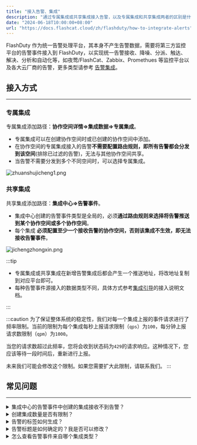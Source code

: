 ```yaml
---
title: "接入告警、集成"
description: "通过专属集成或共享集成接入告警，以及专属集成和共享集成两者的区别是什么"
date: "2024-06-18T10:00:00+08:00"
url: "https://docs.flashcat.cloud/zh/flashduty/how-to-integrate-alerts"
---
```



FlashDuty 作为统一告警处理平台，其本身不产生告警数据，需要将第三方监控平台的告警事件接入到 FlashDuty，以实现统一告警接收、降噪、分派、触达、解决、分析和自动化等，如夜莺/FlashCat、Zabbix、Promethues 等监控平台以及各大云厂商的告警，更多类型请参考 [告警集成](https://docs.flashcat.cloud/zh/flashduty/custom-alert-integration-guide)。


## 接入方式
---

### 专属集成
专属集成添加路径：**协作空间详情=>集成数据=>专属集成**。
- 专属集成可以在创建协作空间时或已创建的协作空间中添加。
- 在协作空间的专属集成接入的告警**不需要配置路由规则，即所有告警都会分发到该空间**(排除已过滤的告警)，无法与其他协作空间共享。
- 当告警不需要分发到多个不同空间时，可以选择专属集成。

![zhuanshujicheng1.png](https://api.apifox.com/api/v1/projects/4169655/resources/436399/image-preview)

### 共享集成
共享集成添加路径：**集成中心=>告警事件**。
- 集成中心创建的告警事件类型是全局的，必须**通过路由规则来选择将告警推送到某个协作空间或多个协作空间**。
- 每个集成 **必须配置至少一个接收告警的协作空间，否则该集成不生效，即无法接收告警事件**。


![jichengzhongxin.png](https://api.apifox.com/api/v1/projects/4169655/resources/436407/image-preview)

:::tip

- 专属集成或共享集成在新增告警集成后都会产生一个推送地址，将改地址复制到对应平台即可。
- 每种告警事件源接入的数据类型不同，具体方式参考[集成引导](https://docs.flashcat.cloud/zh/flashduty/custom-alert-integration-guide)的接入说明文档。

:::

:::caution
为了保证整体系统的稳定性，我们对每一个集成上报的事件请求进行了频率限制。当前的限制为每个集成每秒上报请求限制（`qps`）为`100`，每分钟上报请求数限制（`qpm`）为`1000`。

当您的请求数超过此频率，您将会收到状态码为`429`的请求响应。这种情况下，您应该等待一段时间后，重新进行上报。

未来我们可能会修改这个限制。如果您需要扩大此限制，请联系我们。
:::

## 常见问题
---

<details>
  <summary>集成中心的告警事件中创建的集成接收不到告警？</summary>
  1. 请确认是否有配置路由。
  2. 请确认源平台是否有触发告警事件以及是否有产生告警。
</details>

<details>
  <summary>创建集成数量是否有限制？</summary>
  目前没有限制。
</details>

<details>
  <summary>告警的标签如何生成？</summary>
  Flashduty 针对每一种集成，按照应取尽取的原则，将关键信息全部方式标签、描述或标题当中。如果您希望在此基础上，动态生成其他标签，请配置标签增强规则，具体请参考：https://docs.flashcat.cloud/zh/flashduty/label-enrichment-settings
</details>

<details>
  <summary>告警标题是如何确定的？我是否可以修改？</summary>
  Flashduty 针对每一种集成，使用了特定的标题生成方式，一般为”策略名称 / 告警对象“的组合，如果您希望定制标题的生成规则，请参考：https://docs.flashcat.cloud/zh/flashduty/customize-incident-attrs
</details>

<details>
  <summary>怎么查看告警事件来自哪个集成类型？</summary>
  点击故障->进入故障详情->关联告警->告警来源。
</details>